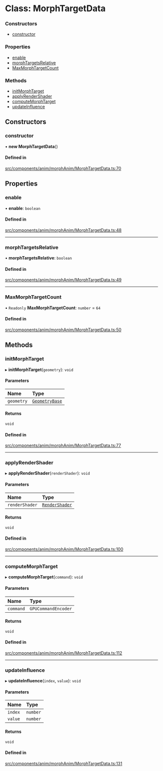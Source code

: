 # Class: MorphTargetData

### Constructors

- [constructor](MorphTargetData.md#constructor)

### Properties

- [enable](MorphTargetData.md#enable)
- [morphTargetsRelative](MorphTargetData.md#morphtargetsrelative)
- [MaxMorphTargetCount](MorphTargetData.md#maxmorphtargetcount)

### Methods

- [initMorphTarget](MorphTargetData.md#initmorphtarget)
- [applyRenderShader](MorphTargetData.md#applyrendershader)
- [computeMorphTarget](MorphTargetData.md#computemorphtarget)
- [updateInfluence](MorphTargetData.md#updateinfluence)

## Constructors

### constructor

• **new MorphTargetData**()

#### Defined in

[src/components/anim/morphAnim/MorphTargetData.ts:70](https://github.com/Orillusion/orillusion/blob/main/src/components/anim/morphAnim/MorphTargetData.ts#L70)

## Properties

### enable

• **enable**: `boolean`

#### Defined in

[src/components/anim/morphAnim/MorphTargetData.ts:48](https://github.com/Orillusion/orillusion/blob/main/src/components/anim/morphAnim/MorphTargetData.ts#L48)

___

### morphTargetsRelative

• **morphTargetsRelative**: `boolean`

#### Defined in

[src/components/anim/morphAnim/MorphTargetData.ts:49](https://github.com/Orillusion/orillusion/blob/main/src/components/anim/morphAnim/MorphTargetData.ts#L49)

___

### MaxMorphTargetCount

• `Readonly` **MaxMorphTargetCount**: `number` = `64`

#### Defined in

[src/components/anim/morphAnim/MorphTargetData.ts:50](https://github.com/Orillusion/orillusion/blob/main/src/components/anim/morphAnim/MorphTargetData.ts#L50)

## Methods

### initMorphTarget

▸ **initMorphTarget**(`geometry`): `void`

#### Parameters

| Name | Type |
| :------ | :------ |
| `geometry` | [`GeometryBase`](GeometryBase.md) |

#### Returns

`void`

#### Defined in

[src/components/anim/morphAnim/MorphTargetData.ts:77](https://github.com/Orillusion/orillusion/blob/main/src/components/anim/morphAnim/MorphTargetData.ts#L77)

___

### applyRenderShader

▸ **applyRenderShader**(`renderShader`): `void`

#### Parameters

| Name | Type |
| :------ | :------ |
| `renderShader` | [`RenderShader`](RenderShader.md) |

#### Returns

`void`

#### Defined in

[src/components/anim/morphAnim/MorphTargetData.ts:100](https://github.com/Orillusion/orillusion/blob/main/src/components/anim/morphAnim/MorphTargetData.ts#L100)

___

### computeMorphTarget

▸ **computeMorphTarget**(`command`): `void`

#### Parameters

| Name | Type |
| :------ | :------ |
| `command` | `GPUCommandEncoder` |

#### Returns

`void`

#### Defined in

[src/components/anim/morphAnim/MorphTargetData.ts:112](https://github.com/Orillusion/orillusion/blob/main/src/components/anim/morphAnim/MorphTargetData.ts#L112)

___

### updateInfluence

▸ **updateInfluence**(`index`, `value`): `void`

#### Parameters

| Name | Type |
| :------ | :------ |
| `index` | `number` |
| `value` | `number` |

#### Returns

`void`

#### Defined in

[src/components/anim/morphAnim/MorphTargetData.ts:131](https://github.com/Orillusion/orillusion/blob/main/src/components/anim/morphAnim/MorphTargetData.ts#L131)
